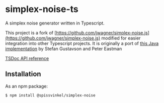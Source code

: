 # simplex-noise-ts

A simplex noise generator written in Typescript.

This project is a fork of [https://github.com/jwagner/simplex-noise.js](https://github.com/jwagner/simplex-noise.js) modified for easier integration into other Typescript projects. It is originally a port of [this Java implementation](http://webstaff.itn.liu.se/~stegu/simplexnoise/SimplexNoise.java) by Stefan Gustavson and Peter Eastman

[TSDoc API reference](https://spissvinkel.github.io/simplex-noise-ts/api/)


## Installation

As an npm package:

```bash
$ npm install @spissvinkel/simplex-noise
```
